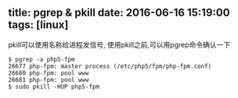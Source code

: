 title: pgrep & pkill
date: 2016-06-16 15:19:00
tags: [linux]
---


pkill可以使用名称给进程发信号,
使用pkill之前,可以用pgrep命令确认一下
```
$ pgrep -a php5-fpm
26677 php-fpm: master process (/etc/php5/fpm/php-fpm.conf)
26680 php-fpm: pool www
26681 php-fpm: pool www
$ sudo pkill -HUP php5-fpm
```
